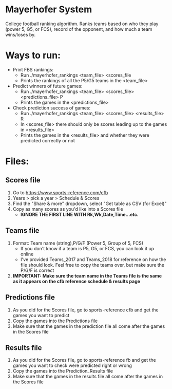 # Mayerhofer System
College football ranking algorithm. Ranks teams based on who they play (power 5, G5, or FCS), record of the opponent, and how much a team wins/loses by.

# Ways to run:
* Print FBS rankings:
	* Run ./mayerhofer\_rankings &lt;team\_file> &lt;scores\_file
	* Prints the rankings of all the P5/G5 teams in the &lt;team\_file>
* Predict winners of future games:
	* Run ./mayerhofer\_rankings &lt;team\_file> &lt;scores\_file> &lt;predictions\_file> P
	* Prints the games in the &lt;predictions\_file>
* Check prediction success of games:
	* Run ./mayerhofer\_rankings &lt;team\_file> &lt;scores\_file> &lt;results\_file> R
	* In &lt;scores\_file> there should only be scores leading up to the games in &lt;results\_file>
	* Prints the games in the &lt;results\_file> and whether they were predicted correctly or not

# Files:

## Scores file
1. Go to https://www.sports-reference.com/cfb
2. Years > pick a year > Schedule & Scores
3. Find the "Share & more" dropdown, select "Get table as CSV (for Excel)"
4. Copy as many scores as you'd like into a Scores file
	* **IGNORE THE FIRST LINE WITH Rk,Wk,Date,Time...etc.**

## Teams file
1. Format: Team name (string),P/G/F (Power 5, Group of 5, FCS)
	* If you don't know if a team is P5, G5, or FCS, you can look it up online
	* I've provided Teams_2017 and Teams_2018 for reference on how the file should look. Feel free to copy the teams over, but make sure the P/G/F is correct
2. **IMPORTANT: Make sure the team name in the Teams file is the same as it appears on the cfb reference schedule & results page**

## Predictions file
1. As you did for the Scores file, go to sports-reference cfb and get the games you want to predict
2. Copy the games into the Predictions file
3. Make sure that the games in the prediction file all come after the games in the Scores file

## Results file
1. As you did for the Scores file, go to sports-reference fb and get the games you want to check were predicted right or wrong
2. Copy the games into the Prediction_Results file
3. Make sure that the games in the results file all come after the games in the Scores file
